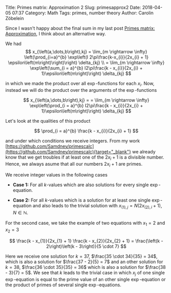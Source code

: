 Title:      Primes matrix: Approximation 2
Slug:       primesapprox2
Date:       2018-04-05 07:37
Category:   Math
Tags:       primes, number theory
Author:     Carolin Zöbelein

Since I wasn't happy about the final sum in my last post
[Primes matrix: Approximation](https://samdney.github.io/2018/03/primes-matrix-approximation.html), I think about an alternative way.  

We had 
$$
    x_{\left(a,\dots,b\right),kj} = \lim_{m \rightarrow \infty} \left(\prod_{i=a}^{b} \exp\left(I 2\pi\frac{k-x_{i}}{2x_{i} + 1} \epsilon\left(m\right)\right)\right) \delta_{kj} \\
    = \lim_{m \rightarrow \infty} \exp\left(\sum_{i = a}^{b} I2\pi\frac{k - x_{i}}{2x_{i} + 1}\epsilon\left(m\right)\right) \delta_{kj}
$$

in which we made the product over all $\exp$-functions for each $x_{i}$. Now,
instead we will do the product over the arguments of the $\exp$-functions

$$
     x_{\left(a,\dots,b\right),kj} = = \lim_{m \rightarrow \infty} \exp\left(\prod_{i = a}^{b} I2\pi\frac{k - x_{i}}{2x_{i} + 1}\epsilon\left(m\right)\right) \delta_{kj}
$$

Let's look at the qualities of this product

$$
    \prod_{i = a}^{b} \frac{k - x_{i}}{2x_{i} + 1}
$$

and under which conditions we receive integers. From my work
[https://github.com/Samdney/primescalc](https://github.com/Samdney/primescalc){target="_blank"}
we already know that we get troubles if at least one of the $2x_{i} + 1$ is
a divisible number. Hence, we always asume that all our
numbers $2x_{i} + 1$ are primes.

We receive integer values in the following cases

*   **Case 1:** For all $k$-values which are also solutions for every single
    $\exp$-equation.

*   **Case 2:** For all $k$-values which is a solution for at least one single
    $\exp$-equation and also leads to the trivial solution with
    $x_{\left(1\right),j} = N\left(2x_{\left(2\right),i} + 1\right)$, $N \in \mathbb{N}$.


For the second case, we take the example of two equations with $x_{1} = 2$ and
$x_{2} = 3$

$$
    \frac{k - x_{1}}{2x_{1} + 1} \frac{k - x_{2}}{2x_{2} + 1} = \frac{\left(k - 2\right)\left(k - 3\right)}{5
    \cdot 7}
$$

Here we receive one solution for $k = 37$, $\frac{35 \cdot 34}{35} = 34$, which is also a solution for
$\frac{37 - 2}{5} = 7$ and an other solution for $k = 38$, $\frac{36 \cdot
35}{35} = 36$ which is also a solution for $\frac{38 - 3}{7} = 5$. We see that
$k$ leads to the trivial case in which $x_{j}$ of one single $\exp$-equation is equal to the prime value of an other single $\exp$-equation or the product of primes of several single $\exp$-equations.



